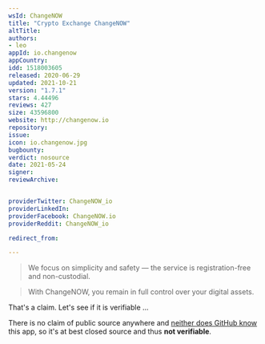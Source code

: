 ```yaml
---
wsId: ChangeNOW
title: "Crypto Exchange ChangeNOW"
altTitle: 
authors:
- leo
appId: io.changenow
appCountry: 
idd: 1518003605
released: 2020-06-29
updated: 2021-10-21
version: "1.7.1"
stars: 4.44496
reviews: 427
size: 43596800
website: http://changenow.io
repository: 
issue: 
icon: io.changenow.jpg
bugbounty: 
verdict: nosource
date: 2021-05-24
signer: 
reviewArchive:


providerTwitter: ChangeNOW_io
providerLinkedIn: 
providerFacebook: ChangeNOW.io
providerReddit: ChangeNOW_io

redirect_from:

---
```


> We focus on simplicity and safety — the service is registration-free and non-custodial.

> With ChangeNOW, you remain in full control over your digital assets.

That's a claim. Let's see if it is verifiable ...

There is no claim of public source anywhere and
[neither does GitHub know](https://github.com/search?q=%22io.changenow.changenow%22)
this app, so it's at best closed source and thus **not verifiable**.
